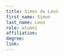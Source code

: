 ```yaml
---
title: Simon de Leon
first_name: Simon
last_name: Leon
role: alumni
affiliation:
degree:
link:
---
```

